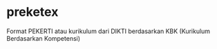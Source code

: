 # preketex
Format PEKERTI atau kurikulum dari DIKTI berdasarkan KBK (Kurikulum Berdasarkan Kompetensi)
